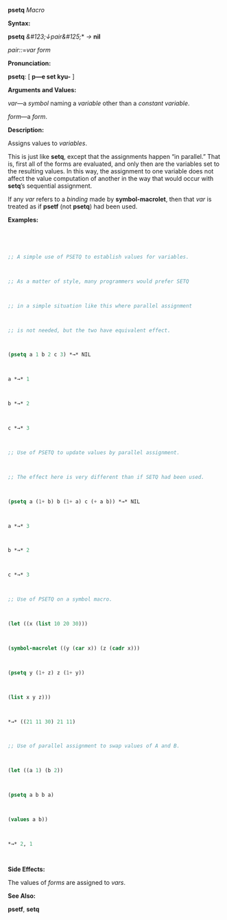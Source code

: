 **psetq** *Macro* 



**Syntax:** 



**psetq** *\&#123;↓pair\&#125;*\* *→* **nil** 



*pair::*=*var form* 



**Pronunciation:** 



**psetq**: [ **p—e set kyu-** ] 



**Arguments and Values:** 



*var*—a *symbol* naming a *variable* other than a *constant variable*. 



*form*—a *form*. 



**Description:** 



Assigns values to *variables*. 



This is just like **setq**, except that the assignments happen “in parallel.” That is, first all of the forms are evaluated, and only then are the variables set to the resulting values. In this way, the assignment to one variable does not affect the value computation of another in the way that would occur with **setq**’s sequential assignment. 



If any *var* refers to a *binding* made by **symbol-macrolet**, then that *var* is treated as if **psetf** (not **psetq**) had been used. 















**Examples:**
```lisp
 



;; A simple use of PSETQ to establish values for variables. 



;; As a matter of style, many programmers would prefer SETQ 



;; in a simple situation like this where parallel assignment 



;; is not needed, but the two have equivalent effect. 



(psetq a 1 b 2 c 3) *→* NIL 



a *→* 1 



b *→* 2 



c *→* 3 



;; Use of PSETQ to update values by parallel assignment. 



;; The effect here is very different than if SETQ had been used. 



(psetq a (1+ b) b (1+ a) c (+ a b)) *→* NIL 



a *→* 3 



b *→* 2 



c *→* 3 



;; Use of PSETQ on a symbol macro. 



(let ((x (list 10 20 30))) 



(symbol-macrolet ((y (car x)) (z (cadr x))) 



(psetq y (1+ z) z (1+ y)) 



(list x y z))) 



*→* ((21 11 30) 21 11) 



;; Use of parallel assignment to swap values of A and B. 



(let ((a 1) (b 2)) 



(psetq a b b a) 



(values a b)) 



*→* 2, 1 




```
**Side Effects:** 



The values of *forms* are assigned to *vars*. 



**See Also:** 



**psetf**, **setq** 



